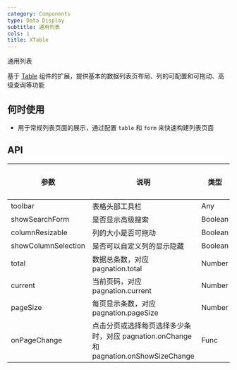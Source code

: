 ```yaml
---
category: Components
type: Data Display
subtitle: 通用列表
cols: 1
title: XTable
---
```


通用列表

基于 [Table](https://ant.design/components/table-cn/) 组件的扩展，提供基本的数据列表页布局、列的可配置和可拖动、高级查询等功能

## 何时使用

- 用于常规列表页面的展示，通过配置 `table` 和 `form` 来快速构建列表页面


## API

| 参数 | 说明 | 类型 | 默认值 |
| --- | --- | --- | --- |
| toolbar | 表格头部工具栏 | Any | null |
| showSearchForm | 是否显示高级搜索 | Boolean | - |
| columnResizable | 列的大小是否可拖动 | Boolean | - |
| showColumnSelection | 是否可以自定义列的显示隐藏 | Boolean | - |
| total | 数据总条数，对应 pagnation.total | Number | 0 |
| current | 当前页码，对应 pagnation.current | Number | 0 |
| pageSize | 每页显示条数，对应 pagnation.pageSize | Number | 0 |
| onPageChange | 点击分页或选择每页选择多少条时，对应 pagnation.onChange 和 pagnation.onShowSizeChange | Func | - |

